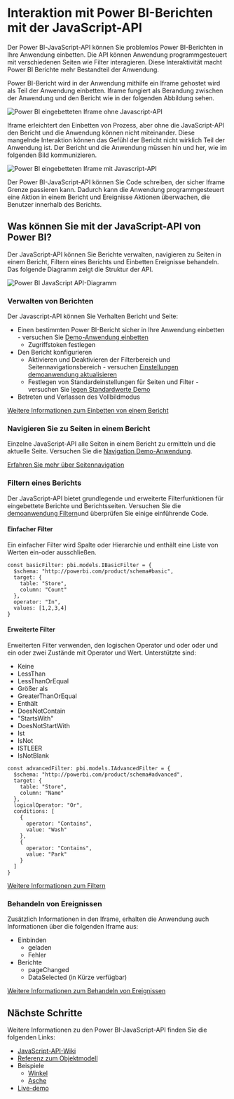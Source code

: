 <properties
   pageTitle="Interagieren mit der JavaScript-API mit | Microsoft Azure"
   description="Interagieren mit der JavaScript-API verwenden, Strom eingebettete BI"
   services="power-bi-embedded"
   documentationCenter=""
   authors="guyinacube"
   manager="erikre"
   editor=""
   tags=""/>
<tags
   ms.service="power-bi-embedded"
   ms.devlang="NA"
   ms.topic="hero-article"
   ms.tgt_pltfrm="NA"
   ms.workload="powerbi"
   ms.date="10/04/2016"
   ms.author="asaxton"/>

# <a name="interact-with-power-bi-reports-using-the-javascript-api"></a>Interaktion mit Power BI-Berichten mit der JavaScript-API

Der Power BI-JavaScript-API können Sie problemlos Power BI-Berichten in Ihre Anwendung einbetten. Die API können Anwendung programmgesteuert mit verschiedenen Seiten wie Filter interagieren. Diese Interaktivität macht Power BI Berichte mehr Bestandteil der Anwendung.

Power BI-Bericht wird in der Anwendung mithilfe ein Iframe gehostet wird als Teil der Anwendung einbetten. Iframe fungiert als Berandung zwischen der Anwendung und den Bericht wie in der folgenden Abbildung sehen. 

![Power BI eingebetteten Iframe ohne Javascript-API](media\powerbi-embedded-interact-with-reports\powerbi-embedded-interact-report-1.png)

Iframe erleichtert den Einbetten von Prozess, aber ohne die JavaScript-API den Bericht und die Anwendung können nicht miteinander. Diese mangelnde Interaktion können das Gefühl der Bericht nicht wirklich Teil der Anwendung ist. Der Bericht und die Anwendung müssen hin und her, wie im folgenden Bild kommunizieren.

![Power BI eingebetteten Iframe mit Javascript-API](media\powerbi-embedded-interact-with-reports\powerbi-embedded-interact-report-2.png)

Der Power BI-JavaScript-API können Sie Code schreiben, der sicher Iframe Grenze passieren kann. Dadurch kann die Anwendung programmgesteuert eine Aktion in einem Bericht und Ereignisse Aktionen überwachen, die Benutzer innerhalb des Berichts.

## <a name="what-can-you-do-with-the-power-bi-javascript-api"></a>Was können Sie mit der JavaScript-API von Power BI?
Der JavaScript-API können Sie Berichte verwalten, navigieren zu Seiten in einem Bericht, Filtern eines Berichts und Einbetten Ereignisse behandeln. Das folgende Diagramm zeigt die Struktur der API.

![Power BI JavaScript API-Diagramm](media\powerbi-embedded-interact-with-reports\powerbi-embedded-interact-report-3.png)


### <a name="manage-reports"></a>Verwalten von Berichten
Der Javascript-API können Sie Verhalten Bericht und Seite:

- Einen bestimmten Power BI-Bericht sicher in Ihre Anwendung einbetten - versuchen Sie [Demo-Anwendung einbetten](http://azure-samples.github.io/powerbi-angular-client/#/scenario1)
  - Zugriffstoken festlegen
- Den Bericht konfigurieren
  - Aktivieren und Deaktivieren der Filterbereich und Seitennavigationsbereich - versuchen [Einstellungen demoanwendung aktualisieren](http://azure-samples.github.io/powerbi-angular-client/#/scenario6)
  - Festlegen von Standardeinstellungen für Seiten und Filter - versuchen Sie [legen Standardwerte Demo](http://azure-samples.github.io/powerbi-angular-client/#/scenario5)
- Betreten und Verlassen des Vollbildmodus

[Weitere Informationen zum Einbetten von einem Bericht](https://github.com/Microsoft/PowerBI-JavaScript/wiki/Embedding-Basics)


### <a name="navigate-to-pages-in-a-report"></a>Navigieren Sie zu Seiten in einem Bericht
Einzelne JavaScript-API alle Seiten in einem Bericht zu ermitteln und die aktuelle Seite. Versuchen Sie die [Navigation Demo-Anwendung](http://azure-samples.github.io/powerbi-angular-client/#/scenario3).

[Erfahren Sie mehr über Seitennavigation](https://github.com/Microsoft/PowerBI-JavaScript/wiki/Page-Navigation)

### <a name="filter-a-report"></a>Filtern eines Berichts
Der JavaScript-API bietet grundlegende und erweiterte Filterfunktionen für eingebettete Berichte und Berichtsseiten. Versuchen Sie die [demoanwendung Filtern](http://azure-samples.github.io/powerbi-angular-client/#/scenario4)und überprüfen Sie einige einführende Code.  


#### <a name="basic-filters"></a>Einfacher Filter
Ein einfacher Filter wird Spalte oder Hierarchie und enthält eine Liste von Werten ein-oder ausschließen.

```
const basicFilter: pbi.models.IBasicFilter = {
  $schema: "http://powerbi.com/product/schema#basic",
  target: {
    table: "Store",
    column: "Count"
  },
  operator: "In",
  values: [1,2,3,4]
}
```


#### <a name="advanced-filters"></a>Erweiterte Filter
Erweiterten Filter verwenden, den logischen Operator und oder oder und ein oder zwei Zustände mit Operator und Wert. Unterstützte sind:

- Keine
- LessThan
- LessThanOrEqual
- Größer als
- GreaterThanOrEqual
- Enthält
- DoesNotContain
- "StartsWith"
- DoesNotStartWith
- Ist
- IsNot
- ISTLEER
- IsNotBlank

```
const advancedFilter: pbi.models.IAdvancedFilter = {
  $schema: "http://powerbi.com/product/schema#advanced",
  target: {
    table: "Store",
    column: "Name"
  },
  logicalOperator: "Or",
  conditions: [
    {
      operator: "Contains",
      value: "Wash"
    },
    {
      operator: "Contains",
      value: "Park"
    }
  ]
}
```
[Weitere Informationen zum Filtern](https://github.com/Microsoft/PowerBI-JavaScript/wiki/Filters)


### <a name="handling-events"></a>Behandeln von Ereignissen
Zusätzlich Informationen in den Iframe, erhalten die Anwendung auch Informationen über die folgenden Iframe aus:

- Einbinden
  - geladen
  - Fehler
- Berichte
  - pageChanged
  - DataSelected (in Kürze verfügbar)

[Weitere Informationen zum Behandeln von Ereignissen](https://github.com/Microsoft/PowerBI-JavaScript/wiki/Handling-Events)


## <a name="next-steps"></a>Nächste Schritte
Weitere Informationen zu den Power BI-JavaScript-API finden Sie die folgenden Links:

- [JavaScript-API-Wiki](https://github.com/Microsoft/PowerBI-JavaScript/wiki)
- [Referenz zum Objektmodell](https://microsoft.github.io/powerbi-models/modules/_models_.html)
- Beispiele
  - [Winkel](http://azure-samples.github.io/powerbi-angular-client)
  - [Asche](https://github.com/Microsoft/powerbi-ember)
- [Live-demo](https://microsoft.github.io/PowerBI-JavaScript/demo/)
